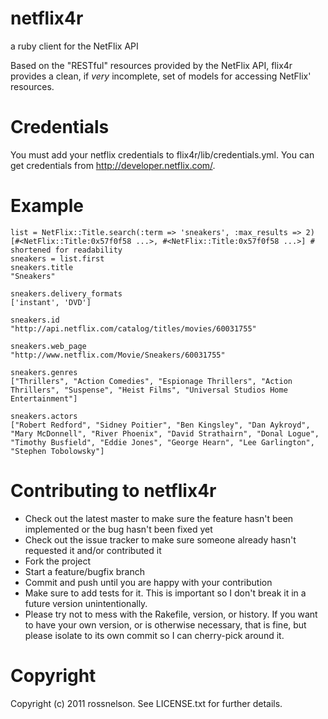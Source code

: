 netflix4r
==========

a ruby client for the NetFlix API 

Based on the "RESTful" resources provided by the NetFlix API, flix4r provides a clean, if _very_ incomplete, set of models for accessing NetFlix' resources.

Credentials
===========

You must add your netflix credentials to flix4r/lib/credentials.yml. You can get credentials from http://developer.netflix.com/.

Example
==========

    list = NetFlix::Title.search(:term => 'sneakers', :max_results => 2)
    [#<NetFlix::Title:0x57f0f58 ...>, #<NetFlix::Title:0x57f0f58 ...>] # shortened for readability
    sneakers = list.first
    sneakers.title
    "Sneakers"

    sneakers.delivery_formats
    ['instant', 'DVD']

    sneakers.id
    "http://api.netflix.com/catalog/titles/movies/60031755"

    sneakers.web_page
    "http://www.netflix.com/Movie/Sneakers/60031755"

    sneakers.genres
    ["Thrillers", "Action Comedies", "Espionage Thrillers", "Action Thrillers", "Suspense", "Heist Films", "Universal Studios Home Entertainment"]

    sneakers.actors
    ["Robert Redford", "Sidney Poitier", "Ben Kingsley", "Dan Aykroyd", "Mary McDonnell", "River Phoenix", "David Strathairn", "Donal Logue", "Timothy Busfield", "Eddie Jones", "George Hearn", "Lee Garlington", "Stephen Tobolowsky"]


Contributing to netflix4r
=========

* Check out the latest master to make sure the feature hasn't been implemented or the bug hasn't been fixed yet
* Check out the issue tracker to make sure someone already hasn't requested it and/or contributed it
* Fork the project
* Start a feature/bugfix branch
* Commit and push until you are happy with your contribution
* Make sure to add tests for it. This is important so I don't break it in a future version unintentionally.
* Please try not to mess with the Rakefile, version, or history. If you want to have your own version, or is otherwise necessary, that is fine, but please isolate to its own commit so I can cherry-pick around it.

Copyright
==

Copyright (c) 2011 rossnelson. See LICENSE.txt for
further details.

